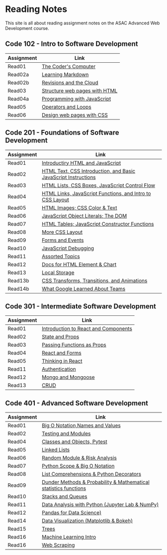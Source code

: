 # Reading Notes

This site is all about reading assignment notes on the ASAC Advanced Web Development course.

## Code 102 - Intro to Software Development

| Assignment | Link                                           |
| ---------- | ---------------------------------------------- |
| Read01     | [The Coder's Computer](102/read01.md)          |
| Read02a    | [Learning Markdown](102/read02a.md)            |
| Read02b    | [Revisions and the Cloud](102/read02b.md)      |
| Read03     | [Structure web pages with HTML](102/read03.md) |
| Read04a    | [Programming with JavaScript](102/read04a.md)  |
| Read05     | [Operators and Loops](102/read05.md)           |
| Read06     | [Design web pages with CSS](102/read06.md)     |

## Code 201 - Foundations of Software Development

| Assignment | Link                                                                              |
| ---------- | --------------------------------------------------------------------------------- |
| Read01     | [Introductiry HTML and JavaScript](201/class-01.md)                               |
| Read02     | [HTML Text, CSS Introduction, and Basic JavaScript Instructions](201/class-02.md) |
| Read03     | [HTML Lists, CSS Boxes, JavaScript Control Flow](201/class-03.md)                 |
| Read04     | [HTML Links, JavaScript Functions, and Intro to CSS Layout](201/class-04.md)      |
| Read05     | [HTML Images; CSS Color & Text](201/class-05.md)                                  |
| Read06     | [JavaScript Object Literals; The DOM](201/class-06.md)                            |
| Read07     | [HTML Tables; JavaScript Constructor Functions](201/class-07.md)                  |
| Read08     | [More CSS Layout](201/class-08.md)                                                |
| Read09     | [Forms and Events](201/class-09.md)                                               |
| Read10     | [JavaScript Debugging](201/class-10.md)                                           |
| Read11     | [Assorted Topics](201/class-11.md)                                                |
| Read12     | [Docs for HTML Element & Chart](201/class-12.md)                                  |
| Read13     | [Local Storage](201/class-13.md)                                                  |
| Read13b    | [CSS Transforms, Transitions, and Animations](201/class-13b.md)                   |
| Read14b    | [What Google Learned About Teams](201/class-14b.md)                               |

## Code 301 - Intermediate Software Development

| Assignment | Link                                                    |
| ---------- | ------------------------------------------------------- |
| Read01     | [Introduction to React and Components](301/class-01.md) |
| Read02     | [State and Props](301/class-02.md)                      |
| Read03     | [Passing Functions as Props](301/class-03.md)           |
| Read04     | [React and Forms](301/class-04.md)                      |
| Read05     | [Thinking in React](301/class-05.md)                    |
| Read11     | [Authentication](301/class-11.md)                       |
| Read12     | [Mongo and Mongoose](301/class-12.md)                   |
| Read13     | [CRUD](301/class-13.md)                                 |

## Code 401 - Advanced Software Development

| Assignment | Link                                                                                |
| ---------- | ----------------------------------------------------------------------------------- |
| Read01     | [Big O Notation,Names and Values](401/class-01.md)                                  |
| Read02     | [Testing and Modules](401/class-02.md)                                              |
| Read04     | [Classes and Objects, Pytest](401/class-04.md)                                      |
| Read05     | [Linked Lists](401/class-05.md)                                                     |
| Read06     | [Random Module & Risk Analysis](401/class-06.md)                                    |
| Read07     | [Python Scope & Big O Notation](401/class-07.md)                                    |
| Read08     | [List Comprehensions & Python Decorators](401/class-08.md)                          |
| Read09     | [Dunder Methods & Probability & Mathematical statistics functions](401/class-09.md) |
| Read10     | [Stacks and Queues](401/class-10.md)                                                |
| Read11     | [Data Analysis with Python (Jupyter Lab & NumPy)](401/class-11.md)                  |
| Read12     | [Pandas for Data Science)](401/class-12.md)                                         |
| Read14     | [Data Visualization (Matplotlib & Bokeh)](401/class-14.md)                          |
| Read15     | [Trees](401/class-15.md)                                                            |
| Read16     | [Machine Learning Intro](401/class-16.md)                                           |
| Read16     | [Web Scraping](401/class-17.md)                                                     |
